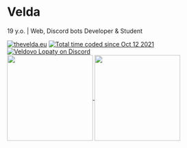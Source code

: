 # Velda  
19 y.o. | Web, Discord bots Developer & Student

<a href="https://thevelda.eu"> <img src="https://img.shields.io/static/v1?label=Web&message=thevelda.eu&color=0055ff&style=flat-square" alt="thevelda.eu"></a>
<a href="https://wakatime.com/@d9549bac-060d-4617-a1bf-b4ba20b9a26a"> <img src="https://wakatime.com/badge/user/d9549bac-060d-4617-a1bf-b4ba20b9a26a.svg?style=flat-square" alt="Total time coded since Oct 12 2021" /></a>
<a href="https://discord.gg/czbmAww"> <img src="https://img.shields.io/discord/524930964263272468?logo=discord&style=flat-square&label=Veldovo%20Lopaty" alt="Veldovo Lopaty on Discord"></a>  
<a href="https://github.com/veldik">
  <img height=200 align="center" src="https://github-readme-stats.vercel.app/api?username=veldik" />
</a>
<a href="https://github.com/veldik">
  <img height=200 align="center" src="https://github-readme-stats.vercel.app/api/top-langs?username=veldik&layout=compact&langs_count=8&card_width=320" />
</a>
